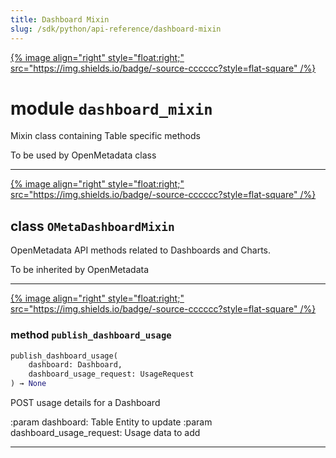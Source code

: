 ```yaml
---
title: Dashboard Mixin
slug: /sdk/python/api-reference/dashboard-mixin
---
```




[{% image align="right" style="float:right;" src="https://img.shields.io/badge/-source-cccccc?style=flat-square" /%}](https://github.com/open-metadata/OpenMetadata/tree/main/ingestion/src/metadata/ingestion/ometa/mixins/dashboard_mixin.py#L0")

# module `dashboard_mixin`
Mixin class containing Table specific methods 

To be used by OpenMetadata class 



---

[{% image align="right" style="float:right;" src="https://img.shields.io/badge/-source-cccccc?style=flat-square" /%}](https://github.com/open-metadata/OpenMetadata/tree/main/ingestion/src/metadata/ingestion/ometa/mixins/dashboard_mixin.py#L25")

## class `OMetaDashboardMixin`
OpenMetadata API methods related to Dashboards and Charts. 

To be inherited by OpenMetadata 




---

[{% image align="right" style="float:right;" src="https://img.shields.io/badge/-source-cccccc?style=flat-square" /%}](https://github.com/open-metadata/OpenMetadata/tree/main/ingestion/src/metadata/ingestion/ometa/mixins/dashboard_mixin.py#L34")

### method `publish_dashboard_usage`

```python
publish_dashboard_usage(
    dashboard: Dashboard,
    dashboard_usage_request: UsageRequest
) → None
```

POST usage details for a Dashboard 

:param dashboard: Table Entity to update :param dashboard_usage_request: Usage data to add 




---


